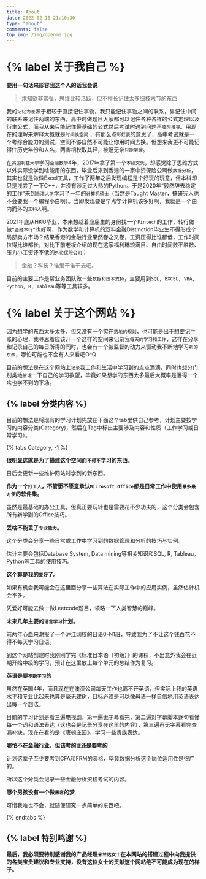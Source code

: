```yaml
---
title: About
date: 2022-02-10 21:10:30
type: "about"
comments: false
top_img: /img/openme.jpg
---
```


# {% label 关于我自己 %} 

**要用一句话来形容我这个人的话我会说**

> 求知欲非常强，思维比较活跃，但不擅长记住太多细枝末节的东西

我的`记忆力差`源于相较于直接记住事物，我只能记住事物之间的联系，靠记住中间的联系来记住两端的东西，高中时做题目大家都可以记住各种各样的公式定理以及衍生公式，而我从来只能记住最基础的公式然后考试时遇到问题再`临时推导`。用现在的理解来解释大概就是`时间换空间` ，有那么点`彩虹表`的意思了，高中考试就是一个考综合能力的测试，空间不够自然不可能让你用时间去换。但想来我更不可能记得住历史年份和人名，两害相权取其轻，被逼无奈`只能学理`。

在`英国利兹大学`学习`金融数学`4年，2017年拿了第一个`本硕文凭`，却感觉除了思维方式以外实际没学到啥能用的东西，毕业后来到香港的一家中资保险公司做`数据分析`，其实也就是做做Excel工具，工作了两年之后发现编程是个好玩的玩意，但本科却只是浅尝了一下C++，并没有涉足过大热的Python。于是2020年“毅然辞去稳定的工作”来到`香港大学`学习了一年的`计算机硕士`（当然是Taught Master，搞研究人也不会要我一个编程小白啊）。当即发现要是早点学计算机该多好啊，我就是一个由内而外的`工科人`啊。

2021年底从HKU毕业，本来想趁着应届生的身份找一个`Fintech`的工作，转行做做`“金融本行”`也好啊，作为数学和计算机的双料金融Distinction毕业生不得形成个局部卖方市场？结果香港的金融行业果然卷之又卷，工资压得比谁都低，工作时间拉得比谁都长，对比下前老板介绍的现在这家福利琳琅满目、自由时间数不胜数、压力小工资还不低的`外资保险公司`：

> 金融？科技？谁爱干谁干去吧。

目前的主要工作是帮业务团队做一些`数据和技术支持`，主要用到`SQL, EXCEL, VBA, Python, R, Tableau`等等工具较多。

# {% label 关于这个网站 %} 

因为想学的东西太多太多，但又没有一个实在`落地的规划`，也可能是出于想要记手账的心理，我寻思着应该开一个这样的空间来记录我`每天的学习和工作`，这样在分享和记录自己的每日所得的同时，也会有一个被监督的动力来驱动我不断地学习`新的东西`，哪怕可能也不会有人来看吧O^Q

目前的想法是在这个网站上`记录`我工作和生活中学习到的点点滴滴，同时也想分门别类地`管理`一下自己的学习欲望，毕竟如果想学的东西太多最后大概率是落得一个啥也学不到的下场。

## {% label 分类内容 %}

目前的想法是将现有的学习计划先放在下面这个tab里供自己参考，计划主要按学习的内容分类(Category)，然后在Tag中标出主要涉及内容和性质（工作学习或日常学习）。

{% tabs Category, -1 %}
<!-- tab 博客维护  -->
**很明显这就是为了搭建这个空间而`不得不`学习的东西。**

日后会更新一些维护网站时学到的新东西。

<!-- endtab -->

<!-- tab MS Office  -->
**作为一个`打工人`，不管愿不愿意承认`Microsoft Office`都是日常工作中使用`最多最方便`的软件集。**

虽然是最基础的办公工具，但真正要玩转也是需要花不少功夫的，这个分类会包含所有新学到的Office技巧。

<!-- endtab -->

<!-- tab 数据分析  -->
**丢啥不能丢了`专业能力`。**

这个分类会分享一些日常或工作中学习到的数据管理和分析的技巧与实例。

估计主要会包括Database System, Data mining等相关知识和SQL, R, Tableau，Python等工具的使用技巧。

<!-- endtab -->

 <!-- tab 编程算法  -->
**这个算是我的`爱好`了。**

如果有机会我可能会在这里面分享一些算法在实际工作中的应用实例，虽然估计机会不多。

凭爱好可能去做一做Leetcode题目，领略一下人类智慧的巅峰。

<!-- endtab -->

 <!-- tab 日语学习  -->
**未来几年主要的`语言学习`计划。**

前两年心血来潮报了一个沪江网校的日语0-N1班，导致我为了不让这个钱百花不得不每天学习日语。

到这个网站创建时我刚刚学完《标准日本语（初级）》的课程，不出意外我会在近期开始中级的学习，预计在这里放上每个单元的总结作为复习。

<!-- endtab -->

 <!-- tab 英语学习  -->
**英语是要`不断学习`的**

虽然在英国4年，而且现在在澳资公司每天工作也离不开英语，但实际上我的英语水平和专业比起来也算是毫无建树，目标必须是可以像母语一样自信地用英语表达出每一个想法。

目前的学习计划是看三遍电视剧，第一遍无字幕看完，第二遍对字幕脚本逐句看懂每一个词和语法表达（这也会是记录分享在这里的内容），第三遍再无字幕看完查漏补缺，现在在看的是《唐顿庄园》，学习一些贵族表达。

<!-- endtab -->

 <!-- tab 金融分析  -->
**哪怕不在金融行业，但该考的`证`还是要考的**

计划这辈子至少要考到CFA和FRM的资格，毕竟数据分析这个岗位适用性是很广的。

所以这个分类会记录一些金融分析资格考试的内容。

<!-- endtab -->

 <!-- tab 信息安全  -->
**哪个男孩没有一个做`黑客`的梦**

可惜我啥也不会，就随便研究一点简单的东西吧。

<!-- endtab -->

{% endtabs %}

## {% label 特别鸣谢 %}

**最后，我必须要特别感谢我的产品经理`米兰达女士`在本网站的搭建过程中向我提供的各类宝贵建议和专业支持，没有这位女士的贡献这个网站绝不可能成为现在的样子。**

